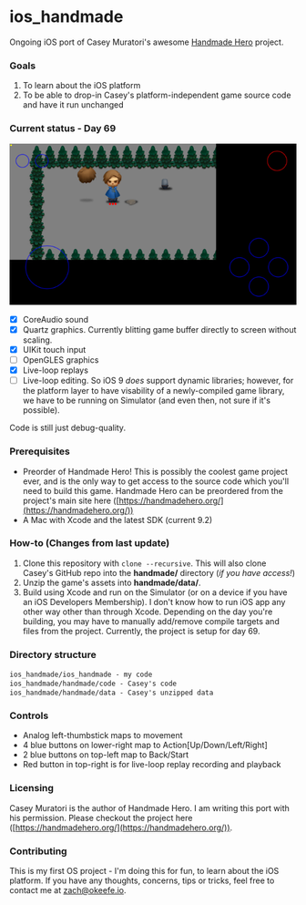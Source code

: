 # ios_handmade
Ongoing iOS port of Casey Muratori's awesome [Handmade Hero](https://handmadehero.org/) project.

### Goals
1. To learn about the iOS platform
2. To be able to drop-in Casey's platform-independent game source code and have it run unchanged

### Current status - Day 69

![screenshot](/screenshots/day69.png)

- [x] CoreAudio sound
- [x] Quartz graphics. Currently blitting game buffer directly to screen without scaling.
- [x] UIKit touch input
- [ ] OpenGLES graphics
- [X] Live-loop replays
- [ ] Live-loop editing. So iOS 9 *does* support dynamic libraries; however, for the platform layer to have visability of a newly-compiled game library, we have to be running on Simulator (and even then, not sure if it's possible).

Code is still just debug-quality.

### Prerequisites
* Preorder of Handmade Hero! This is possibly the coolest game project ever, and is the only way to get access to the source code which you'll need to build this game. Handmade Hero can be preordered from the project's main site here ([https://handmadehero.org/](https://handmadehero.org/))
* A Mac with Xcode and the latest SDK (current 9.2)

### How-to (Changes from last update)
1. Clone this repository with `clone --recursive`. This will also clone Casey's GitHub repo into the **handmade/** directory (*if you have access!*)
2. Unzip the game's assets into **handmade/data/**.
3. Build using Xcode and run on the Simulator (or on a device if you have an iOS Developers Membership). I don't know how to run iOS app any other way other than through Xcode. Depending on the day you're building, you may have to manually add/remove compile targets and files from the project. Currently, the project is setup for day 69.

### Directory structure ###

```
ios_handmade/ios_handmade - my code
ios_handmade/handmade/code - Casey's code
ios_handmade/handmade/data - Casey's unzipped data
```

### Controls ###
* Analog left-thumbstick maps to movement
* 4 blue buttons on lower-right map to Action[Up/Down/Left/Right]
* 2 blue buttons on top-left map to Back/Start
* Red button in top-right is for live-loop replay recording and playback

### Licensing
Casey Muratori is the author of Handmade Hero. I am writing this port with his permission. Please checkout the project here ([https://handmadehero.org/](https://handmadehero.org/)).

### Contributing
This is my first OS project - I'm doing this for fun, to learn about the iOS platform. If you have any thoughts, concerns, tips or tricks, feel free to contact me at [zach@okeefe.io](mailto:zach@okeefe.io).
